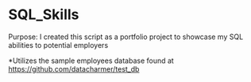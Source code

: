 # SQL_Skills
Purpose: I created this script as a portfolio project to showcase my SQL abilities to potential employers

*Utilizes the sample employees database found at https://github.com/datacharmer/test_db
